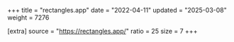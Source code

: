 +++
title = "rectangles.app"
date = "2022-04-11"
updated = "2025-03-08"
weight = 7276

[extra]
source = "https://rectangles.app/"
ratio = 25
size = 7
+++
